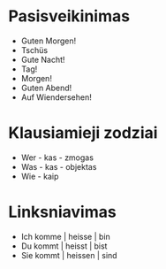 
# Pasisveikinimas

-  Guten Morgen!
-  Tschüs
-  Gute Nacht!
-  Tag!
-  Morgen!
-  Guten Abend!
-  Auf Wiendersehen!


# Klausiamieji zodziai

-  Wer - kas - zmogas
-  Was - kas - objektas
-  Wie - kaip

# Linksniavimas

- Ich komme | heisse | bin
- Du kommt | heisst | bist
- Sie kommt | heissen | sind



